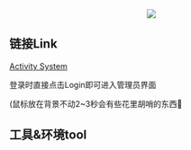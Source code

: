 <div align=center><img src="https://cdn.jsdelivr.net/gh/lifealsoisgg/MyProject-JavaWeb-ActivitySystem/images/logo.png"/></div>

## 链接Link

[Activity System](https://activitysystem.lifeisgg.online)

登录时直接点击Login即可进入管理员界面

(鼠标放在背景不动2~3秒会有些花里胡哨的东西🍌



## 工具&环境tool


